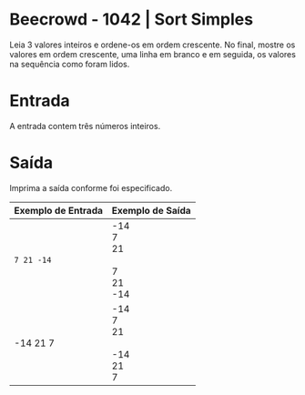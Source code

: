 # Beecrowd - 1042 | Sort Simples

Leia 3 valores inteiros e ordene-os em ordem crescente. No final, mostre os valores em ordem crescente, uma linha em branco e em seguida, os valores na sequência como foram lidos.

# Entrada
A entrada contem três números inteiros.

# Saída
Imprima a saída conforme foi especificado.

|Exemplo de Entrada|Exemplo de Saída|
|--|--|
|`7 21 -14`|-14<br>7<br>21<br><br>7<br>21<br>-14|
|-14 21 7|-14<br>7<br>21<br><br>-14<br>21<br>7|